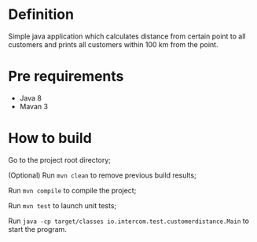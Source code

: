 # Definition

Simple java application which calculates distance from certain point to all customers and prints all customers within 100 km from the point.

# Pre requirements

* Java 8
* Mavan 3

# How to build

Go to the project root directory;

(Optional) Run `mvn clean` to remove previous build results;

Run `mvn compile` to compile the project;

Run `mvn test` to launch unit tests;

Run `java -cp target/classes io.intercom.test.customerdistance.Main` to start the program.